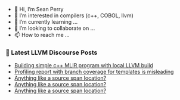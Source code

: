 - 👋 Hi, I’m Sean Perry
- 👀 I’m interested in compilers (c++, COBOL, llvm)
- 🌱 I’m currently learning ...
- 💞️ I’m looking to collaborate on ...
- 📫 How to reach me ...

<!---
s66perry/s66perry is a ✨ special ✨ repository because its `README.md` (this file) appears on your GitHub profile.
You can click the Preview link to take a look at your changes.
--->
### 📕 Latest LLVM Discourse Posts

<!-- DISCOURSE-LLVM:START -->
- [Building simple c++ MLIR program with local LLVM build](https://discourse.llvm.org/t/building-simple-c-mlir-program-with-local-llvm-build/82325#post_1)
- [Profiling report with branch coverage for templates is misleading](https://discourse.llvm.org/t/profiling-report-with-branch-coverage-for-templates-is-misleading/82323#post_2)
- [Anything like a source span location?](https://discourse.llvm.org/t/anything-like-a-source-span-location/82324#post_4)
- [Anything like a source span location?](https://discourse.llvm.org/t/anything-like-a-source-span-location/82324#post_3)
- [Anything like a source span location?](https://discourse.llvm.org/t/anything-like-a-source-span-location/82324#post_2)
<!-- DISCOURSE-LLVM:END -->
